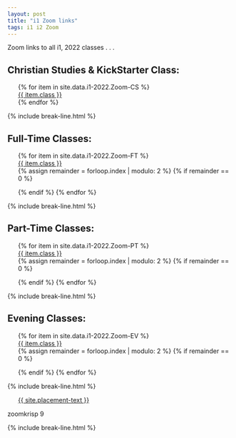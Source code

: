 ```yaml
---
layout: post
title: "i1 Zoom links"
tags: i1 i2 Zoom
---
```


Zoom links to all i1, 2022 classes . . .

<div class="wrap">
  <h2>Christian Studies & KickStarter Class:</h2>
  <ul style="list-style: none;" class="buttons">
    {% for item in site.data.i1-2022.Zoom-CS %}
      <li class="buttons__item">
        <a class="shiney" href="{{ item.link }}">{{ item.class }}</a>
      </li>
    {% endfor %}
  </ul>
</div>
{% include break-line.html %}

<div class="wrap">
  <h2>Full-Time Classes:</h2>
  <ul style="list-style: none;" class="buttons">
    {% for item in site.data.i1-2022.Zoom-FT %}
      <li class="buttons__item">
        <a class="shiney" href="{{ item.link }}">{{ item.class }}</a>
      </li>
      {% assign remainder = forloop.index | modulo: 2 %}
      {% if remainder == 0 %}
        </ul>
        <ul style="list-style: none;" class="buttons">
      {% endif %}
    {% endfor %}
  </ul>
</div>
{% include break-line.html %}

<div class="wrap">
  <h2>Part-Time Classes:</h2>
  <ul style="list-style: none;" class="buttons">
    {% for item in site.data.i1-2022.Zoom-PT %}
      <li class="buttons__item">
        <a class="shiney" href="{{ item.link }}">{{ item.class }}</a>
      </li>
      {% assign remainder = forloop.index | modulo: 2 %}
      {% if remainder == 0 %} 
        </ul>
        <ul style="list-style: none;" class="buttons">
      {% endif %}
    {% endfor %}
  </ul>
</div>
{% include break-line.html %}

<div class="wrap">
  <h2>Evening Classes:</h2>
  <ul style="list-style: none;" class="buttons">
    {% for item in site.data.i1-2022.Zoom-EV %}
      <li class="buttons__item">
        <a class="shiney" href="{{ item.link }}">{{ item.class }}</a>
      </li>
      {% assign remainder = forloop.index | modulo: 2 %}
      {% if remainder == 0 %}
        </ul>
        <ul style="list-style: none;" class="buttons">
      {% endif %}
    {% endfor %}
  </ul>
</div>
{% include break-line.html %}

<div class="wrap">
  <ul style="list-style: none;" class="buttons">
    <li class="buttons__item">
      <a class="shiney" href="{{ site.placement-link }}">{{ site.placement-text }}</a>
    </li>
  </ul>
  <p>zoomkrisp 9</p>
</div>

{% include break-line.html %}

